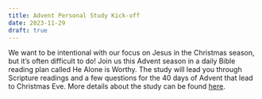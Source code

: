 ```yaml
---
title: Advent Personal Study Kick-off
date: 2023-11-29
draft: true
---
```

We want to be intentional with our focus on Jesus in the Christmas season, but it’s often difficult to do! Join us this Advent season in a daily Bible reading plan called He Alone is Worthy. The study will lead you through Scripture readings and a few questions for the 40 days of Advent that lead to Christmas Eve. More details about the study can be found [here](https://www.shopshereadstruth.com/products/advent-2023-study-book-she-reads-truth). 
